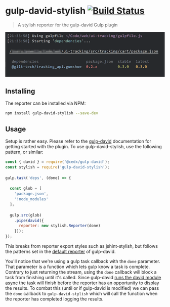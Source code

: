 # gulp-david-stylish [![Build Status](https://travis-ci.org/shellscape/gulp-david-stylish.svg?branch=master)](https://travis-ci.org/shellscape/gulp-david-stylish)
> A stylish reporter for the gulp-david Gulp plugin

![gulp-david-stylish](gulp-david-stylish.png)

## Installing

The reporter can be installed via NPM:

```bash
npm install gulp-david-stylish --save-dev
```

## Usage

Setup is rather easy. Please refer to the [gulp-david](https://github.com/cedx/gulp-david)
documentation for getting started with the plugin. To use gulp-david-stylish,
use the following pattern, or similar:

```js
const { david } = require('@cedx/gulp-david');
const stylish = require('gulp-david-stylish');

gulp.task('deps', (done) => {

  const glob = [
    'package.json',
    '!node_modules'
  ];

  gulp.src(glob)
    .pipe(david({
      reporter: new stylish.Reporter(done)
    }));
});
```

This breaks from reporter export styles such as jshint-stylish, but follows the
patterns set in the [default reporter](https://github.com/cedx/gulp-david/blob/master/src/reporter.js)
of gulp-david.

You'll notice that we're using a gulp task callback with the `done` parameter.
That parameter is a function which lets gulp know a task is complete. Contrary
to just returning the stream, using the `done` callback will block a task from
finishing until it's called. Since gulp-david [runs the david module async](https://github.com/cedx/gulp-david/issues/12)
the task will finish before the reporter has an opportunity to display the results.
To combat this (until or if gulp-david is modified) we can pass the `done`
callback to `gulp-david-stylish` which will call the function when the reporter
has completed logging the results.
